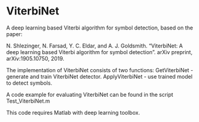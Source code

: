 # ViterbiNet
A deep learning based Viterbi algorithm for symbol detection, based on the paper:

N. Shlezinger, N. Farsad, Y. C. Eldar, and A. J. Goldsmith. 
“ViterbiNet: A deep learning based Viterbi algorithm for symbol detection”. 
arXiv preprint, arXiv:1905.10750, 2019.

The implementation of ViterbiNet consists of two functions:
  GetViterbiNet - generate and train ViterbiNet detector.
  ApplyViterbiNet - use trained model to detect symbols.
  
A code example for evaluating ViterbiNet can be found in the script Test_ViterbiNet.m

This code requires Matlab with deep learning toolbox.

